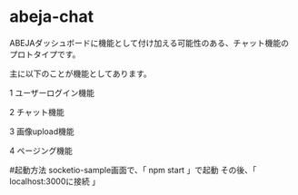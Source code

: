 # abeja-chat
ABEJAダッシュボードに機能として付け加える可能性のある、チャット機能のプロトタイプです。

主に以下のことが機能としてあります。

1 ユーザーログイン機能

2 チャット機能

3 画像upload機能

4 ページング機能

#起動方法
socketio-sample画面で、「 npm start 」で起動
その後、「 localhost:3000に接続 」
